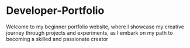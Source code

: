 # Developer-Portfolio
Welcome to my beginner portfolio website, where I showcase my creative journey through projects and experiments, as I embark on my path to becoming a skilled and passionate creator

